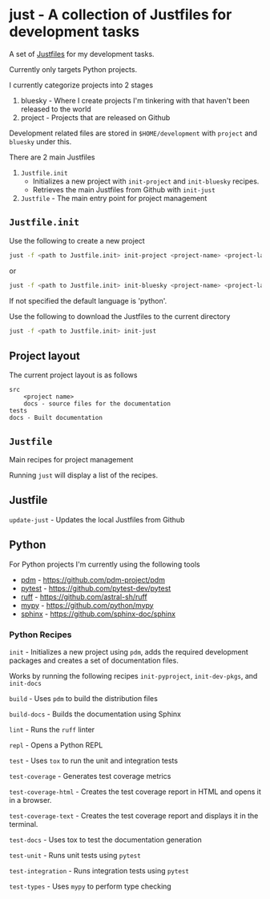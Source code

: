 # just -  A collection of Justfiles for development tasks

A set of [Justfiles](https://github.com/casey/just) for my development tasks.

Currently only targets Python projects.

I currently categorize projects into 2 stages

1. bluesky - Where I create projects I'm tinkering with that haven't been released to the world
2. project - Projects that are released on Github

Development related files are stored in `$HOME/development` with `project` and
`bluesky` under this.

There are 2 main Justfiles

1. `Justfile.init`
   - Initializes a new project with `init-project` and `init-bluesky` recipes.
   - Retrieves the main Justfiles from Github with `init-just`
2. `Justfile` - The main entry point for project management

## `Justfile.init`

Use the following to create a new project

```sh
just -f <path to Justfile.init> init-project <project-name> <project-language>
```

or

```sh
just -f <path to Justfile.init> init-bluesky <project-name> <project-language>
```

If not specified the default language is 'python'.

Use the following to download the Justfiles to the current directory

```sh
just -f <path to Justfile.init> init-just
```

## Project layout

The current project layout is as follows

```
src
    <project name>
    docs - source files for the documentation
tests
docs - Built documentation
```

## `Justfile`

Main recipes for project management

Running `just` will display a list of the recipes.

## Justfile

`update-just` - Updates the local Justfiles from Github

## Python

For Python projects I'm currently using the following tools

- [pdm](https://pdm-project.org/en/latest/)  - https://github.com/pdm-project/pdm
- [pytest](https://docs.pytest.org/) - https://github.com/pytest-dev/pytest
- [ruff](https://docs.astral.sh/ruff/) - https://github.com/astral-sh/ruff
- [mypy](https://mypy.readthedocs.io/en/stable/) - https://github.com/python/mypy
- [sphinx](https://www.sphinx-doc.org/en/master/) - https://github.com/sphinx-doc/sphinx

### Python Recipes

`init` - Initializes a new project using `pdm`,
adds the required development packages
and creates a set of documentation files.

Works by running the following recipes `init-pyproject`, `init-dev-pkgs`, and `init-docs`

`build` - Uses `pdm` to build the distribution files

`build-docs` - Builds the documentation using Sphinx

`lint` - Runs the `ruff` linter

`repl` - Opens a Python REPL

`test` - Uses `tox` to run the unit and integration tests

`test-coverage` - Generates test coverage metrics

`test-coverage-html` - Creates the test coverage report in HTML and opens it in a browser.

`test-coverage-text` - Creates the test coverage report and displays it in the terminal.

`test-docs` - Uses tox to test the documentation generation

`test-unit` - Runs unit tests using `pytest`

`test-integration` - Runs integration tests using `pytest`

`test-types` - Uses `mypy` to perform type checking

